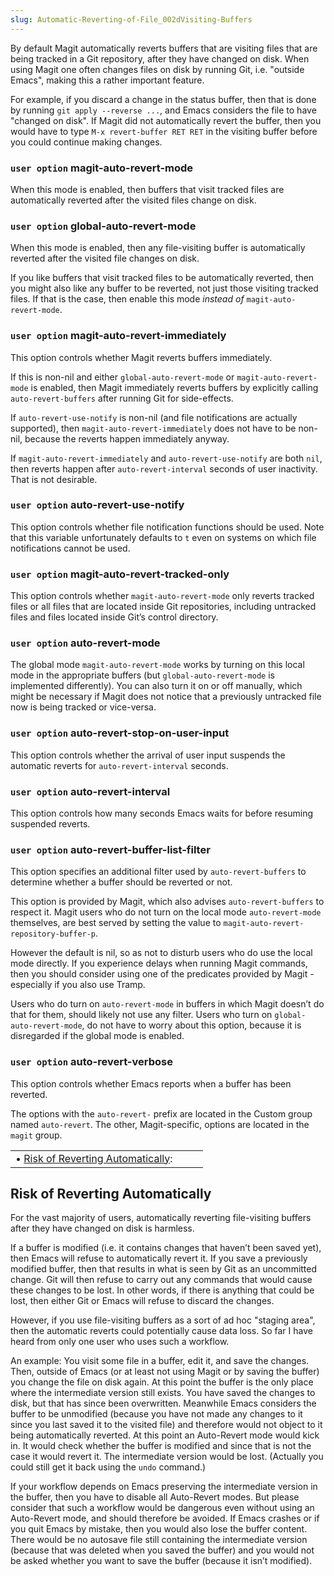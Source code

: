 ```yaml
---
slug: Automatic-Reverting-of-File_002dVisiting-Buffers
---
```


By default Magit automatically reverts buffers that are visiting files that are being tracked in a Git repository, after they have changed on disk. When using Magit one often changes files on disk by running Git, i.e. "outside Emacs", making this a rather important feature.

For example, if you discard a change in the status buffer, then that is done by running `git apply --reverse ...`, and Emacs considers the file to have "changed on disk". If Magit did not automatically revert the buffer, then you would have to type `M-x revert-buffer RET RET` in the visiting buffer before you could continue making changes.

### <span className="tag useroption">`user option`</span> **magit-auto-revert-mode**

When this mode is enabled, then buffers that visit tracked files are automatically reverted after the visited files change on disk.

### <span className="tag useroption">`user option`</span> **global-auto-revert-mode**

When this mode is enabled, then any file-visiting buffer is automatically reverted after the visited file changes on disk.

If you like buffers that visit tracked files to be automatically reverted, then you might also like any buffer to be reverted, not just those visiting tracked files. If that is the case, then enable this mode *instead of* `magit-auto-revert-mode`.

### <span className="tag useroption">`user option`</span> **magit-auto-revert-immediately**

This option controls whether Magit reverts buffers immediately.

If this is non-nil and either `global-auto-revert-mode` or `magit-auto-revert-mode` is enabled, then Magit immediately reverts buffers by explicitly calling `auto-revert-buffers` after running Git for side-effects.

If `auto-revert-use-notify` is non-nil (and file notifications are actually supported), then `magit-auto-revert-immediately` does not have to be non-nil, because the reverts happen immediately anyway.

If `magit-auto-revert-immediately` and `auto-revert-use-notify` are both `nil`, then reverts happen after `auto-revert-interval` seconds of user inactivity. That is not desirable.

### <span className="tag useroption">`user option`</span> **auto-revert-use-notify**

This option controls whether file notification functions should be used. Note that this variable unfortunately defaults to `t` even on systems on which file notifications cannot be used.

### <span className="tag useroption">`user option`</span> **magit-auto-revert-tracked-only**

This option controls whether `magit-auto-revert-mode` only reverts tracked files or all files that are located inside Git repositories, including untracked files and files located inside Git’s control directory.

### <span className="tag useroption">`user option`</span> **auto-revert-mode**

The global mode `magit-auto-revert-mode` works by turning on this local mode in the appropriate buffers (but `global-auto-revert-mode` is implemented differently). You can also turn it on or off manually, which might be necessary if Magit does not notice that a previously untracked file now is being tracked or vice-versa.

### <span className="tag useroption">`user option`</span> **auto-revert-stop-on-user-input**

This option controls whether the arrival of user input suspends the automatic reverts for `auto-revert-interval` seconds.

### <span className="tag useroption">`user option`</span> **auto-revert-interval**

This option controls how many seconds Emacs waits for before resuming suspended reverts.

### <span className="tag useroption">`user option`</span> **auto-revert-buffer-list-filter**

This option specifies an additional filter used by `auto-revert-buffers` to determine whether a buffer should be reverted or not.

This option is provided by Magit, which also advises `auto-revert-buffers` to respect it. Magit users who do not turn on the local mode `auto-revert-mode` themselves, are best served by setting the value to `magit-auto-revert-repository-buffer-p`.

However the default is nil, so as not to disturb users who do use the local mode directly. If you experience delays when running Magit commands, then you should consider using one of the predicates provided by Magit - especially if you also use Tramp.

Users who do turn on `auto-revert-mode` in buffers in which Magit doesn’t do that for them, should likely not use any filter. Users who turn on `global-auto-revert-mode`, do not have to worry about this option, because it is disregarded if the global mode is enabled.

### <span className="tag useroption">`user option`</span> **auto-revert-verbose**

This option controls whether Emacs reports when a buffer has been reverted.

The options with the `auto-revert-` prefix are located in the Custom group named `auto-revert`. The other, Magit-specific, options are located in the `magit` group.

|                                                                                   |    |    |
| :-------------------------------------------------------------------------------- | -- | :- |
| • [Risk of Reverting Automatically](/docs/magit/Risk-of-Reverting-Automatically): |    |    |
## Risk of Reverting Automatically

For the vast majority of users, automatically reverting file-visiting buffers after they have changed on disk is harmless.

If a buffer is modified (i.e. it contains changes that haven’t been saved yet), then Emacs will refuse to automatically revert it. If you save a previously modified buffer, then that results in what is seen by Git as an uncommitted change. Git will then refuse to carry out any commands that would cause these changes to be lost. In other words, if there is anything that could be lost, then either Git or Emacs will refuse to discard the changes.

However, if you use file-visiting buffers as a sort of ad hoc "staging area", then the automatic reverts could potentially cause data loss. So far I have heard from only one user who uses such a workflow.

An example: You visit some file in a buffer, edit it, and save the changes. Then, outside of Emacs (or at least not using Magit or by saving the buffer) you change the file on disk again. At this point the buffer is the only place where the intermediate version still exists. You have saved the changes to disk, but that has since been overwritten. Meanwhile Emacs considers the buffer to be unmodified (because you have not made any changes to it since you last saved it to the visited file) and therefore would not object to it being automatically reverted. At this point an Auto-Revert mode would kick in. It would check whether the buffer is modified and since that is not the case it would revert it. The intermediate version would be lost. (Actually you could still get it back using the `undo` command.)

If your workflow depends on Emacs preserving the intermediate version in the buffer, then you have to disable all Auto-Revert modes. But please consider that such a workflow would be dangerous even without using an Auto-Revert mode, and should therefore be avoided. If Emacs crashes or if you quit Emacs by mistake, then you would also lose the buffer content. There would be no autosave file still containing the intermediate version (because that was deleted when you saved the buffer) and you would not be asked whether you want to save the buffer (because it isn’t modified).
